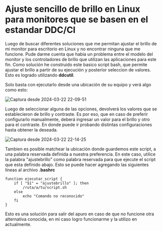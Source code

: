 # Ajuste sencillo de brillo en Linux para monitores que se basen en el estandar DDC/CI 

Luego de buscar diferentes soluciones que me permitan ajustar el brillo de mi monitor para escritorio en Linux y no encontrar ninguna que me funcione. Pude darme cuenta que habia un problema entre el modelo del monitor y los controladores de brillo que utilizan las aplicaciones para este fin. Como solución he construido este basico script bash, que permite ajustar el brillo a partir de su ejecución y posterior seleccion de valores. Esto es logrado utilizando **ddcutil**. 

Solo basta con ejecutarlo desde una ubicación de su equipo y verá algo como esto: 

![Captura desde 2024-03-22 22-09-51](https://github.com/ju4nc5r/scripts/assets/31509271/bab42ea3-722b-4585-8c04-ff78228dcfde)

Luego de seleccionar alguna de las opciones, devolverá los valores que se establecieron de brillo y contraste. Es por eso, que en caso de preferir configurarlo manualmente, deberá ingresar un valor para el brillo y otro para el contraste. En donde puede ir probando distintas configuraciones hasta obtener la deseada. 

![Captura desde 2024-03-22 22-14-25](https://github.com/ju4nc5r/scripts/assets/31509271/5907cfc1-d689-425f-a825-99a13fa45113)


Tambien es posible matchear la ubicación donde guardemos este script, a una palabra reservada definida a nuestra preferencia. En este caso, utilice la palabra "ajustebrillo" como palabra reservada para que ejecute el script que esta definido abajo. Esto se puede hacer agregando las siguientes lineas al archivo **.bashrc**

````console
function ejecutar_script {
    if [ "$1" = "ajustebrillo" ]; then
        /ruta/a/tu/script.sh
    else
        echo "Comando no reconocido"
    fi
}
````

Esto es una solución para salir del apuro en caso de que no funcione otra alternativa conocida, en mi caso logro funcionarme y la utilizo en actualmente.
